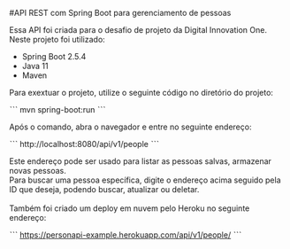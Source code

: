 #API REST com Spring Boot para gerenciamento de pessoas

Essa API foi criada para o desafio de projeto da Digital Innovation One. Neste projeto foi utilizado:

- Spring Boot 2.5.4
- Java 11
- Maven

Para exextuar o projeto, utilize o seguinte código no diretório do projeto:

ˋˋˋ
mvn spring-boot:run
ˋˋˋ

Após o comando, abra o navegador e entre no seguinte endereço:

ˋˋˋ
http://localhost:8080/api/v1/people
ˋˋˋ

Este endereço pode ser usado para listar as pessoas salvas, armazenar novas pessoas.<br>
Para buscar uma pessoa específica, digite o endereço acima seguido pela ID que deseja, podendo buscar, atualizar ou deletar.<br></br>
Também foi criado um deploy em nuvem pelo Heroku no seguinte endereço:

ˋˋˋ
https://personapi-example.herokuapp.com/api/v1/people/
ˋˋˋ